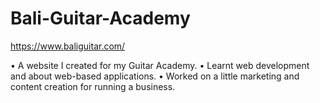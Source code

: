 # Bali-Guitar-Academy
https://www.baliguitar.com/


• A website I created for my Guitar Academy.
• Learnt web development and about web-based applications.
• Worked on a little marketing and content creation for running a business.
